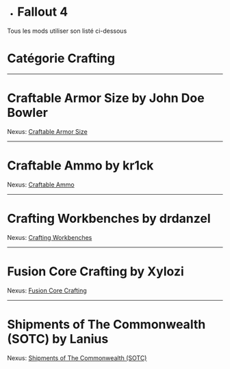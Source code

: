 - <h1> <a name="user-content-html" class="anchor" href="#DIABLOxMJ" aria-hidden="true"><span class="octicon octicon-link"></span></a>Fallout 4</h1>

Tous les mods utiliser son listé ci-dessous

<h1> <a name="user-content-html" class="anchor" href="#DIABLOxMJ" aria-hidden="true"><span class="octicon octicon-link"></span></a>Catégorie Crafting</h1>

------------------------------------------------------------------------------------------------------------ 

<h1> <a name="user-content-html" class="anchor" href="#DIABLOxMJ" aria-hidden="true"><span class="octicon octicon-link"></span></a>Craftable Armor Size by John Doe Bowler</h1>

Nexus: <a href="http://www.nexusmods.com/fallout4/mods/4550/?" target="_blank">Craftable Armor Size</a>

-----------

<h1> <a name="user-content-html" class="anchor" href="#DIABLOxMJ" aria-hidden="true"><span class="octicon octicon-link"></span></a>Craftable Ammo by kr1ck</h1>

Nexus: <a href="http://www.nexusmods.com/fallout4/mods/798/?" target="_blank">Craftable Ammo</a>

-----------

<h1> <a name="user-content-html" class="anchor" href="#DIABLOxMJ" aria-hidden="true"><span class="octicon octicon-link"></span></a>Crafting Workbenches by drdanzel</h1>

Nexus: <a href="http://www.nexusmods.com/fallout4/mods/2451/?" target="_blank">Crafting Workbenches</a>

-----------

<h1> <a name="user-content-html" class="anchor" href="#DIABLOxMJ" aria-hidden="true"><span class="octicon octicon-link"></span></a>Fusion Core Crafting by Xylozi</h1>

Nexus: <a href="http://www.nexusmods.com/fallout4/mods/2288/?" target="_blank">Fusion Core Crafting</a>

-----------

<h1> <a name="user-content-html" class="anchor" href="#DIABLOxMJ" aria-hidden="true"><span class="octicon octicon-link"></span></a>Shipments of The Commonwealth (SOTC) by Lanius</h1>

Nexus: <a href="http://www.nexusmods.com/fallout4/mods/8604/?" target="_blank">Shipments of The Commonwealth (SOTC)</a>
